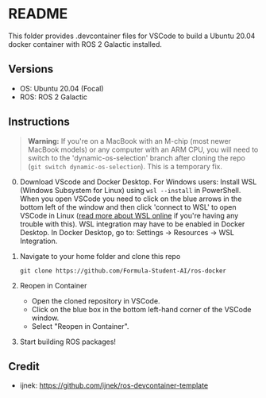 # README

This folder provides .devcontainer files for VSCode to build a Ubuntu 20.04 docker container with ROS 2 Galactic installed.

## Versions
- OS: Ubuntu 20.04 (Focal)
- ROS: ROS 2 Galactic

## Instructions

> **Warning:** If you're on a MacBook with an M-chip (most newer MacBook models) or any computer with an ARM CPU, you will need to switch to the 'dynamic-os-selection' branch after cloning the repo (`git switch dynamic-os-selection`). This is a temporary fix.

0. Download VScode and Docker Desktop. For Windows users: Install WSL (Windows Subsystem for Linux) using `wsl --install` in PowerShell. When you open VSCode you need to click on the blue arrows in the bottom left of the window and then click 'connect to WSL' to open VSCode in Linux ([read more about WSL online](https://www.sitepoint.com/wsl2/) if you're having any trouble with this). WSL integration may have to be enabled in Docker Desktop. In Docker Desktop, go to: Settings -> Resources -> WSL Integration.

1. Navigate to your home folder and clone this repo
   ```
   git clone https://github.com/Formula-Student-AI/ros-docker
   ```

2. Reopen in Container
   - Open the cloned repository in VSCode.
   - Click on the blue box in the bottom left-hand corner of the VSCode window.
   - Select "Reopen in Container".

3. Start building ROS packages!

## Credit
- ijnek: https://github.com/ijnek/ros-devcontainer-template
